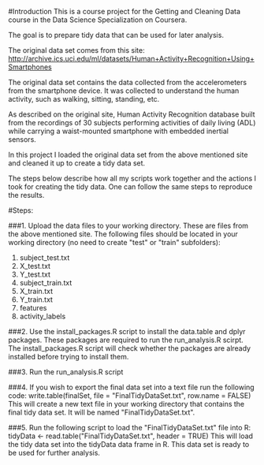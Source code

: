#Introduction
This is a course project for the Getting and Cleaning Data course in the Data Science Specialization on Coursera.

The goal is to prepare tidy data that can be used for later analysis.

The original data set comes from this site: http://archive.ics.uci.edu/ml/datasets/Human+Activity+Recognition+Using+Smartphones 

The original data set contains the data collected from the accelerometers from the smartphone device. It was collected to understand the human activity, such as walking, sitting, standing, etc. 

As described on the original site, Human Activity Recognition database built from the recordings of 30 subjects performing activities of daily living (ADL) while carrying a waist-mounted smartphone with embedded inertial sensors.

In this project I loaded the original data set from the above mentioned site and cleaned it up to create a tidy data set.

The steps below describe how all my scripts work together and the actions I took for creating the tidy data. One can follow the same steps to reproduce the results. 


#Steps:

###1. Upload the data files to your working directory.
These are files from the above mentioned site.
The following files should be located in your working directory (no need to create "test" or "train" subfolders):

  1) subject_test.txt
  2) X_test.txt
  3) Y_test.txt
  4) subject_train.txt
  5) X_train.txt
  6) Y_train.txt
  7) features
  8) activity_labels

###2. Use the install_packages.R script to install the data.table and dplyr packages.
These packages are required to run the run_analysis.R scirpt. The install_packages.R script will check whether the packages are already installed before trying to install them.

###3. Run the run_analysis.R script

###4. If you wish to export the final data set into a text file run the following code:
          write.table(finalSet, file = "FinalTidyDataSet.txt", row.name = FALSE) 
This will create a new text file in your working directory that contains the final tidy data set. It will be named "FinalTidyDataSet.txt".

###5. Run the following script to load the "FinalTidyDataSet.txt" file into R:
          tidyData <- read.table("FinalTidyDataSet.txt", header = TRUE)
This will load the tidy data set into the tidyData data frame in R. This data set is ready to be used for further analysis.



